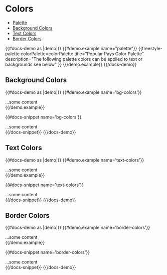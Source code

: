 # Colors
- [Palette](#palette)
- [Background Colors](#background-colors)
- [Text Colors](#text-colors)
- [Border Colors](#border-colors)

{{#docs-demo as |demo|}}
  {{#demo.example name="palette"}}
    {{freestyle-palette
      colorPalette=colorPalette
      title="Popular Pays Color Palette"
      description="The following palette colors can be applied to text or backgrounds see below"
    }}
  {{/demo.example}}
{{/docs-demo}}

## Background Colors
{{#docs-demo as |demo|}}
  {{#demo.example name='bg-colors'}}
    <div class="bg--green-light">
      ...some content
    </div>
  {{/demo.example}}

  {{#docs-snippet name='bg-colors'}}
    <div class="bg--green-light">
      ...some content
    </div>
  {{/docs-snippet}}
{{/docs-demo}}

## Text Colors
{{#docs-demo as |demo|}}
  {{#demo.example name='text-colors'}}
    <div class="color--green-light">
      ...some content
    </div>
  {{/demo.example}}

  {{#docs-snippet name='text-colors'}}
    <div class="color--green-light">
      ...some content
    </div>
  {{/docs-snippet}}
{{/docs-demo}}

## Border Colors
{{#docs-demo as |demo|}}
  {{#demo.example name='border-colors'}}
    <div class="border--green-light" style="border-width:1px">
      ...some content
    </div>
  {{/demo.example}}

  {{#docs-snippet name='border-colors'}}
  <div class="border--green-light" style="border-width:1px">
    ...some content
  </div>
  {{/docs-snippet}}
{{/docs-demo}}
